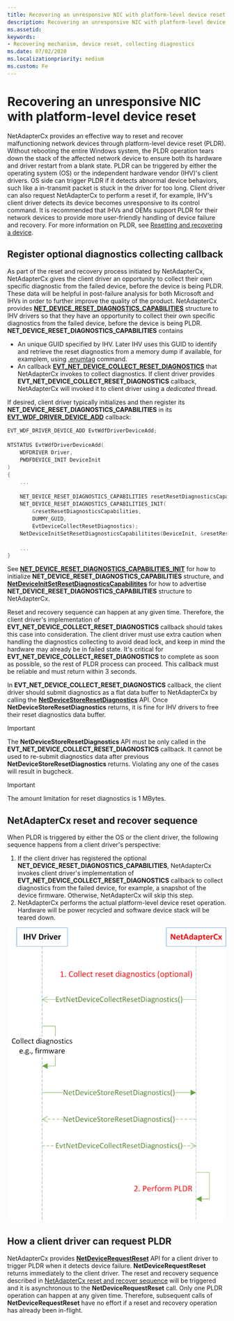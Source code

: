 ```yaml
---
title: Recovering an unresponsive NIC with platform-level device reset
description: Recovering an unresponsive NIC with platform-level device reset
ms.assetid: 
keywords:
- Recovering mechanism, device reset, collecting diagnostics
ms.date: 07/02/2020
ms.localizationpriority: medium
ms.custom: Fe
---
```


# Recovering an unresponsive NIC with platform-level device reset

NetAdapterCx provides an effective way to reset and recover malfunctioning network devices through platform-level device reset (PLDR).
Without rebooting the entire Windows system, the PLDR operation tears down the stack of the affected network device to ensure both its hardware and driver restart from a blank state.
PLDR can be triggered by either the operating system (OS) or the independent hardware vendor (IHV)'s client drivers.
OS side can trigger PLDR if it detects abnormal device behaviors, such like a in-transmit packet is stuck in the driver for too long.
Client driver can also request NetAdapterCx to perform a reset if, for example, IHV's client driver detects its device becomes unresponsive to its control command.
It is recommended that IHVs and OEMs support PLDR for their network devices to provide more user-friendly handling of device failure and recovery.
For more information on PLDR, see [Resetting and recovering a device](https://docs.microsoft.com/windows-hardware/drivers/kernel/resetting-and-recovering-a-device).


## Register optional diagnostics collecting callback
As part of the reset and recovery process initiated by NetAdapterCx, NetAdapterCx gives the client driver an opportunity to collect their own specific diagnostic from the failed device, before the device is being PLDR.
These data will be helpful in post-failure analysis for both Microsoft and IHVs in order to further improve the quality of the product.
NetAdapterCx provides [**NET_DEVICE_RESET_DIAGNOSTICS_CAPABILITIES**](/windows-hardware/drivers/ddi/netdevice/ns-netdevice-net_device_reset_diagnostics_capabilities.md) structure to IHV drivers so that they have an opportunity to collect their own specific diagnostics from the failed device, before the device is being PLDR.
**NET_DEVICE_RESET_DIAGNOSTICS_CAPABILITIES** contains
* An unique GUID specified by IHV. Later IHV uses this GUID to identify and retrieve the reset diagnostics from a memory dump if available, for examplem, using [.enumtag](https://docs.microsoft.com/windows-hardware/drivers/debugger/-enumtag--enumerate-secondary-callback-data-) command.
* An callback [**EVT_NET_DEVICE_COLLECT_RESET_DIAGNOSTICS**](/windows-hardware/drivers/ddi/netdevice/nc-netdevice-evt_net_device_collect_reset_diagnostics.md) that NetAdapterCx invokes to collect diagnostics. If client driver provides **EVT_NET_DEVICE_COLLECT_RESET_DIAGNOSTICS** callback, NetAdapterCx will invoked it to client driver using a *dedicated* thread.

If desired, client driver typically initializes and then register its **NET_DEVICE_RESET_DIAGNOSTICS_CAPABILITIES** in its [**EVT_WDF_DRIVER_DEVICE_ADD**](https://docs.microsoft.com/windows-hardware/drivers/ddi/wdfdriver/nc-wdfdriver-evt_wdf_driver_device_add) callback:

```cpp
EVT_WDF_DRIVER_DEVICE_ADD EvtWdfDriverDeviceAdd;

NTSTATUS EvtWdfDriverDeviceAdd(
    WDFDRIVER Driver,
    PWDFDEVICE_INIT DeviceInit
)
{
    ...

    NET_DEVICE_RESET_DIAGNOSTICS_CAPABILITIES resetResetDiagnosticsCapabilities;
    NET_DEVICE_RESET_DIAGNOSTICS_CAPABILITIES_INIT(
        &resetResetDiagnosticsCapabilities,
        DUMMY_GUID,
        EvtDeviceCollectResetDiagnostics);
    NetDeviceInitSetResetDiagnosticsCapabilitites(DeviceInit, &resetResetDiagnosticsCapabilities);

    ...
}
```

See [**NET_DEVICE_RESET_DIAGNOSTICS_CAPABILITIES_INIT**](/windows-hardware/drivers/ddi/nf-netdevice-net_device_reset_diagnostics_capabilities_init.md) for how to initialize **NET_DEVICE_RESET_DIAGNOSTICS_CAPABILITIES** structure, and [**NetDeviceInitSetResetDiagnosticsCapabilitites**](/windows-hardware/drivers/ddi/nf-netdevice-netdeviceinitsetresetdiagnosticscapabilitites.md) for how to advertise **NET_DEVICE_RESET_DIAGNOSTICS_CAPABILITIES** structure to NetAdapterCx.

Reset and recovery sequence can happen at any given time.
Therefore, the client driver's implementation of **EVT_NET_DEVICE_COLLECT_RESET_DIAGNOSTICS** callback should takes this case into consideration.
The client driver must use extra caution when handling the diagnostics collecting to avoid dead lock, and keep in mind the hardware may already be in failed state.
It's critical for **EVT_NET_DEVICE_COLLECT_RESET_DIAGNOSTICS** to complete as soon as possible, so the rest of PLDR process can proceed.
This callback must be reliable and must return within 3 seconds.

In **EVT_NET_DEVICE_COLLECT_RESET_DIAGNOSTICS** callback, the client driver should submit diagnostics as a flat data buffer to NetAdapterCx by calling the [**NetDeviceStoreResetDiagnostics**](/windows-hardware/drivers/ddi/nf-netdevice-netdevicestoreresetdiagnostics.md) API.
Once **NetDeviceStoreResetDiagnostics** returns, it is fine for IHV drivers to free their reset diagnostics data buffer.

> [!IMPORTANT]
> The **NetDeviceStoreResetDiagnostics** API must be only called in the **EVT_NET_DEVICE_COLLECT_RESET_DIAGNOSTICS** callback.
> It cannot be used to re-submit diagnostics data after previous **NetDeviceStoreResetDiagnostics** returns.
> Violating any one of the cases will result in bugcheck.

> [!IMPORTANT]
> The amount limitation for reset diagnostics is 1 MBytes.

## NetAdapterCx reset and recover sequence
When PLDR is triggered by either the OS or the client driver, the following sequence happens from a client driver's perspective:
1. If the client driver has registered the optional **NET_DEVICE_RESET_DIAGNOSTICS_CAPABILITIES**, NetAdapterCx invokes client driver's implementation of **EVT_NET_DEVICE_COLLECT_RESET_DIAGNOSTICS** callback to collect diagnostics from the failed device, for example, a snapshot of the device firmware. Otherwise, NetAdapterCx will skip this step.
2. NetAdapterCx performs the actual platform-level device reset operation. Hardware will be power recycled and software device stack will be teared down.

![PLDR Process in NetAdapterCx](images/pldr_flowchart.png)


## How a client driver can request PLDR
NetAdapterCx provides [**NetDeviceRequestReset**](/windows-hardware/drivers/ddi/nf-netdevice-netdevicerequestreset.md) API for a client driver to trigger PLDR when it detects device failure.
**NetDeviceRequestReset** returns immediately to the client driver.
The reset and recovery sequence described in [NetAdapterCx reset and recover sequence](#netadaptercx-reset-and-recover-sequence) will be triggered and it is asynchronous to the **NetDeviceRequestReset** call.
Only one PLDR operation can happen at any given time.
Therefore, subsequent calls of **NetDeviceRequestReset** have no effort if a reset and recovery operation has already been in-flight.
